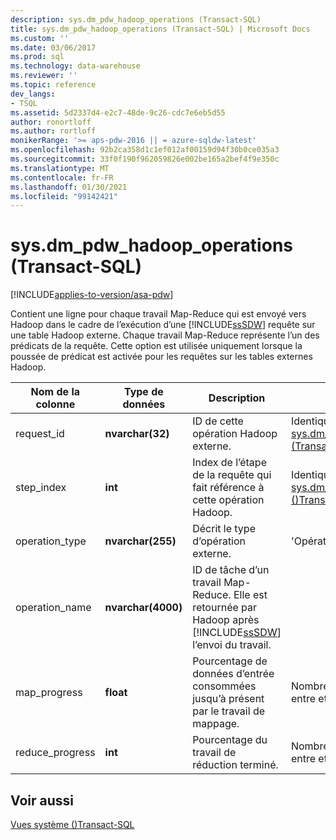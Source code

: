 ```yaml
---
description: sys.dm_pdw_hadoop_operations (Transact-SQL)
title: sys.dm_pdw_hadoop_operations (Transact-SQL) | Microsoft Docs
ms.custom: ''
ms.date: 03/06/2017
ms.prod: sql
ms.technology: data-warehouse
ms.reviewer: ''
ms.topic: reference
dev_langs:
- TSQL
ms.assetid: 5d2337d4-e2c7-48de-9c26-cdc7e6eb5d55
author: ronortloff
ms.author: rortloff
monikerRange: '>= aps-pdw-2016 || = azure-sqldw-latest'
ms.openlocfilehash: 92b2ca358d1c1ef012af00159d94f30b0ce035a3
ms.sourcegitcommit: 33f0f190f962059826e002be165a2bef4f9e350c
ms.translationtype: MT
ms.contentlocale: fr-FR
ms.lasthandoff: 01/30/2021
ms.locfileid: "99142421"
---
```

# <a name="sysdm_pdw_hadoop_operations-transact-sql"></a>sys.dm_pdw_hadoop_operations (Transact-SQL)
[!INCLUDE[applies-to-version/asa-pdw](../../includes/applies-to-version/asa-pdw.md)]

  Contient une ligne pour chaque travail Map-Reduce qui est envoyé vers Hadoop dans le cadre de l’exécution d’une [!INCLUDE[ssSDW](../../includes/sssdw-md.md)] requête sur une table Hadoop externe. Chaque travail Map-Reduce représente l’un des prédicats de la requête. Cette option est utilisée uniquement lorsque la poussée de prédicat est activée pour les requêtes sur les tables externes Hadoop.  
  
|Nom de la colonne|Type de données|Description|Plage|  
|-----------------|---------------|-----------------|-----------|  
|request_id|**nvarchar(32)**|ID de cette opération Hadoop externe.|Identique à l’ID dans [sys.dm_pdw_exec_requests &#40;Transact-SQL&#41;](../../relational-databases/system-dynamic-management-views/sys-dm-pdw-exec-requests-transact-sql.md).|  
|step_index|**int**|Index de l’étape de la requête qui fait référence à cette opération Hadoop.|Identique à step_index dans [sys.dm_pdw_request_steps &#40;&#41;Transact-SQL ](../../relational-databases/system-dynamic-management-views/sys-dm-pdw-request-steps-transact-sql.md).|  
|operation_type|**nvarchar(255)**|Décrit le type d’opération externe.|'Opération Hadoop externe'|  
|operation_name|**nvarchar(4000)**|ID de tâche d’un travail Map-Reduce. Elle est retournée par Hadoop après [!INCLUDE[ssSDW](../../includes/sssdw-md.md)] l’envoi du travail.||  
|map_progress|**float**|Pourcentage de données d’entrée consommées jusqu’à présent par le travail de mappage.|Nombre à virgule flottante entre et incluant, 0 et 100.|  
|reduce_progress|**int**|Pourcentage du travail de réduction terminé.|Nombre à virgule flottante entre et incluant, 0 et 100.|  
  
## <a name="see-also"></a>Voir aussi  
 [Vues système &#40;&#41;Transact-SQL ](../../t-sql/language-reference.md)  
  
